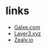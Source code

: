 # links
- [Galxe.com](https://www.galxe.com/)
- [Layer3.xyz](https://app.layer3.xyz/)
- [Zealy.io](https://zealy.io/)
